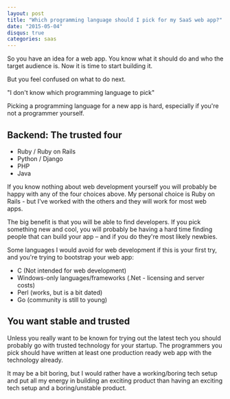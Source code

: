 ```yaml
---
layout: post
title: "Which programming language should I pick for my SaaS web app?"
date: "2015-05-04"
disqus: true
categories: saas
---
```


So you have an idea for a web app. You know what it should do and
who the target audience is. Now it is time to start building it.

But you feel confused on what to do next.

  "I don't know which programming language to pick"

Picking a programming language for a new app is hard, especially if
you're not a programmer yourself.

## Backend: The trusted four

  * Ruby / Ruby on Rails
  * Python / Django
  * PHP
  * Java

If you know nothing about web development yourself you will
probably be happy with any of the four choices above.
My personal choice is Ruby on Rails - but I've worked with
the others and they will work for most web apps.

The big benefit is that you will be able to find developers.
If you pick something new and cool, you will probably be having
a hard time finding people that can build your app – and if you
do they're most likely newbies.

Some languages I would avoid for web development if this is your
first try, and you're trying to bootstrap your web app:

  * C (Not intended for web development)
  * Windows-only languages/frameworks (.Net - licensing and server costs)
  * Perl (works, but is a bit dated)
  * Go (community is still to young)


## You want stable and trusted

Unless you really want to be known for trying out the latest
tech you should probably go with trusted technology for your
startup. The programmers you pick should have written at least
one production ready web app with the technology already.

It may be a bit boring, but I would rather have a working/boring
tech setup and put all my energy in building an exciting product
than having an exciting tech setup and a boring/unstable product.
